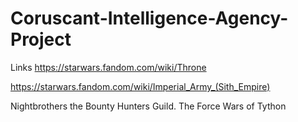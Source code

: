 # Coruscant-Intelligence-Agency-Project


Links
https://starwars.fandom.com/wiki/Throne

https://starwars.fandom.com/wiki/Imperial_Army_(Sith_Empire)

Nightbrothers
the Bounty Hunters Guild.
The Force Wars of Tython 